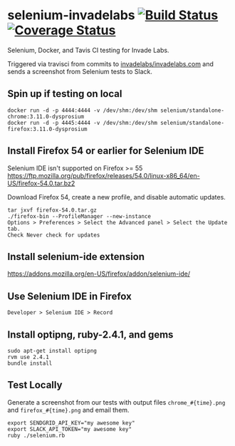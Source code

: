 selenium-invadelabs [![Build Status](https://travis-ci.org/invadelabs/selenium-invadelabs.svg?branch=master)](https://travis-ci.org/invadelabs/selenium-invadelabs) [![Coverage Status](https://coveralls.io/repos/github/invadelabs/selenium-invadelabs/badge.svg)](https://coveralls.io/github/invadelabs/selenium-invadelabs)
===================
Selenium, Docker, and Tavis CI testing for Invade Labs.

Triggered via travisci from commits to [invadelabs/invadelabs.com](https://github.com/invadelabs/invadelabs.com) and sends a screenshot from Selenium tests to Slack.

## Spin up if testing on local
```
docker run -d -p 4444:4444 -v /dev/shm:/dev/shm selenium/standalone-chrome:3.11.0-dysprosium
docker run -d -p 4445:4444 -v /dev/shm:/dev/shm selenium/standalone-firefox:3.11.0-dysprosium
```

## Install Firefox 54 or earlier for Selenium IDE
Selenium IDE isn't supported on Firefox >= 55
https://ftp.mozilla.org/pub/firefox/releases/54.0/linux-x86_64/en-US/firefox-54.0.tar.bz2

Download Firefox 54, create a new profile, and disable automatic updates.
```
tar jxvf firefox-54.0.tar.gz
./firefox-bin --ProfileManager --new-instance
Options > Preferences > Select the Advanced panel > Select the Update tab.
Check Never check for updates
```

## Install selenium-ide extension
https://addons.mozilla.org/en-US/firefox/addon/selenium-ide/

## Use Selenium IDE in Firefox
`Developer > Selenium IDE > Record`

## Install optipng, ruby-2.4.1, and gems
```
sudo apt-get install optipng
rvm use 2.4.1
bundle install
```

## Test Locally
Generate a screenshot from our tests with output files `chrome_#{time}.png` and `firefox_#{time}.png` and email them.
```
export SENDGRID_API_KEY="my awesome key"
export SLACK_API_TOKEN="my awesome key"
ruby ./selenium.rb
```
